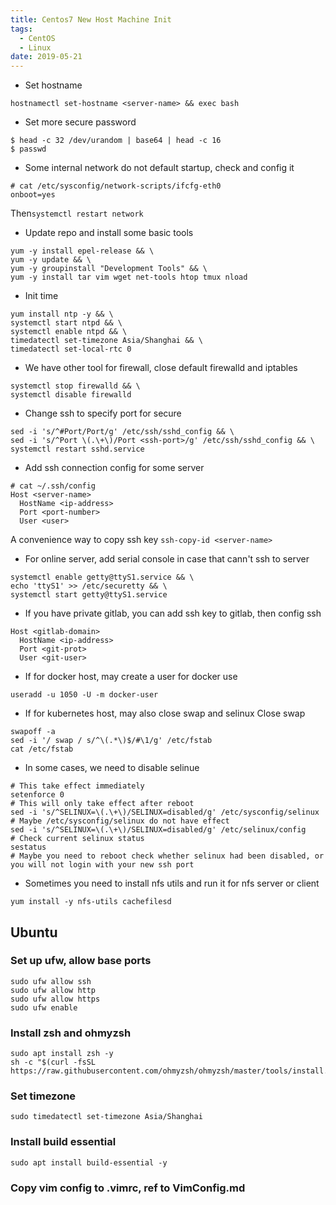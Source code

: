 ```yaml
---
title: Centos7 New Host Machine Init
tags:
  - CentOS
  - Linux
date: 2019-05-21
---
```


* Set hostname
```shell
hostnamectl set-hostname <server-name> && exec bash
```

* Set more secure password
```
$ head -c 32 /dev/urandom | base64 | head -c 16
$ passwd
```

<!-- more -->

* Some internal network do not default startup, check and config it
```shell
# cat /etc/sysconfig/network-scripts/ifcfg-eth0
onboot=yes
```
Then`systemctl restart network`

* Update repo and install some basic tools
```shell
yum -y install epel-release && \
yum -y update && \
yum -y groupinstall "Development Tools" && \
yum -y install tar vim wget net-tools htop tmux nload
```

* Init time
```shell
yum install ntp -y && \
systemctl start ntpd && \
systemctl enable ntpd && \
timedatectl set-timezone Asia/Shanghai && \
timedatectl set-local-rtc 0
```

* We have other tool for firewall, close default firewalld and iptables
```shell
systemctl stop firewalld && \
systemctl disable firewalld
```


* Change ssh to specify port for secure
```shell
sed -i 's/^#Port/Port/g' /etc/ssh/sshd_config && \
sed -i 's/^Port \(.\+\)/Port <ssh-port>/g' /etc/ssh/sshd_config && \
systemctl restart sshd.service
```

* Add ssh connection config for some server
```shell
# cat ~/.ssh/config
Host <server-name>
  HostName <ip-address>
  Port <port-number>
  User <user>
```
A convenience way to copy ssh key `ssh-copy-id <server-name>`

* For online server, add serial console in case that cann't ssh to server
```shell
systemctl enable getty@ttyS1.service && \
echo 'ttyS1' >> /etc/securetty && \
systemctl start getty@ttyS1.service
```

* If you have private gitlab, you can add ssh key to gitlab,  then config ssh
```shell
Host <gitlab-domain>
  HostName <ip-address>
  Port <git-prot>
  User <git-user>
```

* If for docker host, may create a user for docker use
```
useradd -u 1050 -U -m docker-user
```

* If for kubernetes host, may also close swap and selinux
Close swap
```
swapoff -a
sed -i '/ swap / s/^\(.*\)$/#\1/g' /etc/fstab
cat /etc/fstab
```
* In some cases, we need to disable selinue
```
# This take effect immediately
setenforce 0
# This will only take effect after reboot
sed -i 's/^SELINUX=\(.\+\)/SELINUX=disabled/g' /etc/sysconfig/selinux
# Maybe /etc/sysconfig/selinux do not have effect
sed -i 's/^SELINUX=\(.\+\)/SELINUX=disabled/g' /etc/selinux/config
# Check current selinux status
sestatus
# Maybe you need to reboot check whether selinux had been disabled, or you will not login with your new ssh port
```

* Sometimes you need to install nfs utils and run it for nfs server or client
```
yum install -y nfs-utils cachefilesd
```

## Ubuntu

### Set up ufw, allow base ports
```
sudo ufw allow ssh
sudo ufw allow http
sudo ufw allow https
sudo ufw enable
```

### Install zsh and ohmyzsh
```
sudo apt install zsh -y
sh -c "$(curl -fsSL https://raw.githubusercontent.com/ohmyzsh/ohmyzsh/master/tools/install.sh)"
```

### Set timezone
```
sudo timedatectl set-timezone Asia/Shanghai
```

### Install build essential
```
sudo apt install build-essential -y
```

### Copy vim config to .vimrc, ref to VimConfig.md